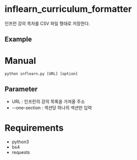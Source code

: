 # inflearn_curriculum_formatter
인프런 강의 목차를 CSV 파일 형태로 저장한다.

## Example


# Manual
```shell
python inflearn.py [URL] [option]
```
## Parameter
- URL : 인프런의 강의 목록을 가져올 주소
- --one-section : 섹션당 하나의 섹션만 입력

# Requirements
- python3
- bs4
- requests
